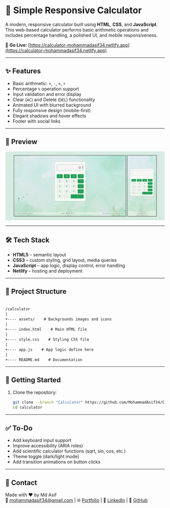 # 🧮 Simple Responsive Calculator

A modern, responsive calculator built using **HTML**, **CSS**, and **JavaScript**. This web-based calculator performs basic arithmetic operations and includes percentage handling, a polished UI, and mobile responsiveness.

🔗 **Go Live:** [https://calculator-mohammadasif34.netlify.app](https://calculator-mohammadasif34.netlify.app)

---

## ✨ Features

- Basic arithmetic: `+`, `-`, `×`, `÷`
- Percentage `%` operation support
- Input validation and error display
- Clear (`AC`) and Delete (`DEL`) functionality
- Animated UI with blurred background
- Fully responsive design (mobile-first)
- Elegant shadows and hover effects
- Footer with social links

---

## 📸 Preview

![Calculator Preview](./assets/Preview.png)

---

## 🛠️ Tech Stack

- **HTML5** – semantic layout
- **CSS3** – custom styling, grid layout, media queries
- **JavaScript** – app logic, display control, error handling
- **Netlify** – hosting and deployment

---

## 📂 Project Structure

```

/calculator
|
+---- assets/    # Backgrounds images and icons
|
+---- index.html    # Main HTML file
|
+---- style.css    # Styling CSS file
|
+---- app.js    # App logic define here
| 
+---- README.md    # Documentation

```

---

## 🚀 Getting Started

1. Clone the repository:
   ```bash
   git clone --branch "Calculator" https://github.com/MohammadAsif34/CodSoft.git
   cd calculator

---
## ✅ To-Do
- Add keyboard input support
- Improve accessibility (ARIA roles)
- Add scientific calculator functions (sqrt, sin, cos, etc.)
- Theme toggle (dark/light mode)
- Add transition animations on button clicks
 
---

## 📧 Contact
Made with ❤️ by Md Asif   
📧 mohammadasif34@gmail.com | 🌐 [Portfolio](https://portfolio-mohammadasif34.netlify.app/) | 🔗 [LinkedIn](https://www.linkedin.com/in/mohammadasif34) | 🐙 [GitHub](https://github.com/MohammadAsif34)  




